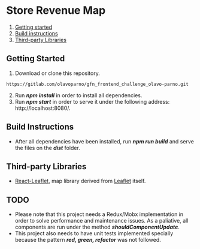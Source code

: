 # Store Revenue Map

1. [Getting started](#Getting-Started)
2. [Build instructions](#Build-Instructions)
3. [Third-party Libraries](#Third-party-Libraries)

## Getting Started

1. Download or clone this repository.
```
https://gitlab.com/olavoparno/gfn_frontend_challenge_olavo-parno.git
```
2. Run ***npm install*** in order to install all dependencies.
3. Run ***npm start*** in order to serve it under the following address: http://localhost:8080/.

## Build Instructions

* After all dependencies have been installed, run ***npm run build*** and serve the files on the ***dist*** folder.

## Third-party Libraries

* [React-Leaflet](https://react-leaflet.js.org), map library derived from [Leaflet](https://leafletjs.com) itself.

## TODO

* Please note that this project needs a Redux/Mobx implementation in order to solve performance and maintenance issues. As a paliative, all components are run under the method ***shouldComponentUpdate***.
* This project also needs to have unit tests implemented specially because the pattern ***red, green, refactor*** was not followed.